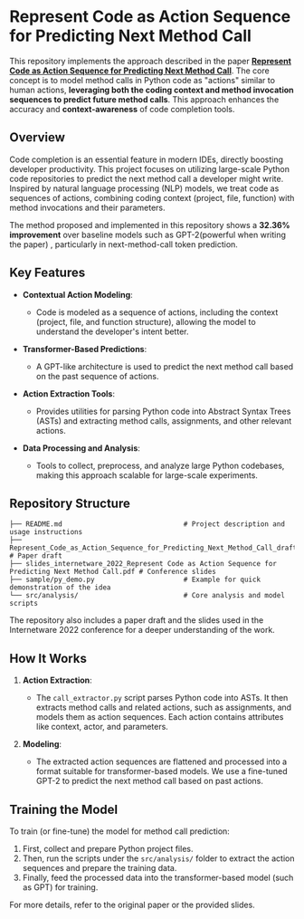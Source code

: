 # Represent Code as Action Sequence for Predicting Next Method Call

This repository implements the approach described in the paper **[Represent Code as Action Sequence for Predicting Next Method Call](https://dl.acm.org/doi/abs/10.1145/3545258.3545263)**. The core concept is to model method calls in Python code as "actions" similar to human actions, **leveraging both the coding context and method invocation sequences to predict future method calls**. This approach enhances the accuracy and **context-awareness** of code completion tools.

## Overview

Code completion is an essential feature in modern IDEs, directly boosting developer productivity. This project focuses on utilizing large-scale Python code repositories to predict the next method call a developer might write. Inspired by natural language processing (NLP) models, we treat code as sequences of actions, combining coding context (project, file, function) with method invocations and their parameters.

The method proposed and implemented in this repository shows a **32.36% improvement** over baseline models such as GPT-2(powerful when writing the paper) , particularly in next-method-call token prediction.

## Key Features

- **Contextual Action Modeling**: 
  - Code is modeled as a sequence of actions, including the context (project, file, and function structure), allowing the model to understand the developer's intent better.
  
- **Transformer-Based Predictions**: 
  - A GPT-like architecture is used to predict the next method call based on the past sequence of actions.
  
- **Action Extraction Tools**: 
  - Provides utilities for parsing Python code into Abstract Syntax Trees (ASTs) and extracting method calls, assignments, and other relevant actions.

- **Data Processing and Analysis**: 
  - Tools to collect, preprocess, and analyze large Python codebases, making this approach scalable for large-scale experiments.

## Repository Structure

```
├── README.md                              # Project description and usage instructions
├── Represent_Code_as_Action_Sequence_for_Predicting_Next_Method_Call_draft.pdf  # Paper draft
├── slides_internetware_2022_Represent Code as Action Sequence for Predicting Next Method Call.pdf # Conference slides
├── sample/py_demo.py                      # Example for quick demonstration of the idea
└── src/analysis/                          # Core analysis and model scripts
```

The repository also includes a paper draft and the slides used in the Internetware 2022 conference for a deeper understanding of the work.

## How It Works

1. **Action Extraction**:  
   - The `call_extractor.py` script parses Python code into ASTs. It then extracts method calls and related actions, such as assignments, and models them as action sequences. Each action contains attributes like context, actor, and parameters.
   
2. **Modeling**:  
   - The extracted action sequences are flattened and processed into a format suitable for transformer-based models. We use a fine-tuned GPT-2 to predict the next method call based on past actions.

## Training the Model

To train (or fine-tune) the model for method call prediction:
1. First, collect and prepare Python project files.
2. Then, run the scripts under the `src/analysis/` folder to extract the action sequences and prepare the training data.
3. Finally, feed the processed data into the transformer-based model (such as GPT) for training.

For more details, refer to the original paper or the provided slides.